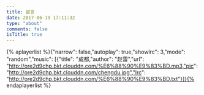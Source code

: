 ```yaml
---
title: 留言
date: 2017-06-19 17:11:32
type: "about"
comments: false
isTitle: true
---
```


{% aplayerlist %}{"narrow": false,"autoplay": true,"showlrc": 3,"mode": "random","music": [{"title": "成都,"author": "赵雷","url": "http://ore2d9chp.bkt.clouddn.com/%E6%88%90%E9%83%BD.mp3,"pic": "http://ore2d9chp.bkt.clouddn.com/chengdu.jpg","lrc": "http://ore2d9chp.bkt.clouddn.com/%E6%88%90%E9%83%BD.txt"}]}{% endaplayerlist %}
